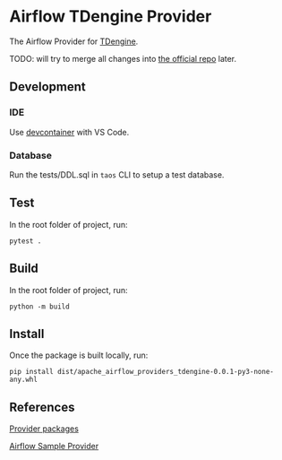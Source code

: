 
# Airflow TDengine Provider

The Airflow Provider for [TDengine](https://github.com/taosdata/TDengine).

TODO: will try to merge all changes into [the official repo](https://github.com/apache/airflow/tree/main/providers/src/airflow/providers) later.

## Development

### IDE

Use [devcontainer](https://code.visualstudio.com/docs/devcontainers/containers) with VS Code.

### Database

Run the tests/DDL.sql in `taos` CLI to setup a test database.

## Test

In the root folder of project, run:

```shell
pytest .
```

## Build

In the root folder of project, run:

```shell
python -m build
```

## Install

Once the package is built locally, run:

```shell
pip install dist/apache_airflow_providers_tdengine-0.0.1-py3-none-any.whl
```

## References

[Provider packages](https://github.com/apache/airflow/blob/main/contributing-docs/11_provider_packages.rst)

[Airflow Sample Provider](https://github.com/astronomer/airflow-provider-sample)
